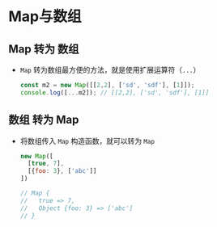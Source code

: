 # Map与数组

## Map 转为 数组

  - `Map` 转为数组最方便的方法，就是使用扩展运算符（`...`）

    ```js
    const m2 = new Map([[2,2], ['sd', 'sdf'], [1]]);
    console.log([...m2]); // [[2,2], ['sd', 'sdf'], [1]]
    ```

## 数组 转为 Map

  - 将数组传入 `Map` 构造函数，就可以转为 `Map`

    ```js
    new Map([
      [true, 7],
      [{foo: 3}, ['abc']]
    ])

    // Map {
    //   true => 7,
    //   Object {foo: 3} => ['abc']
    // }
    ```

